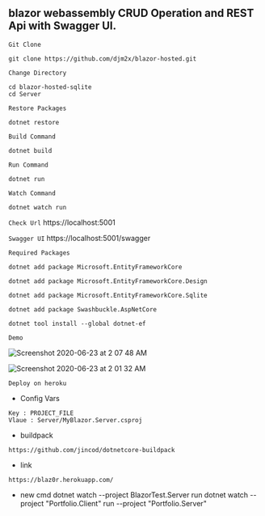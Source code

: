 ## blazor webassembly CRUD Operation and REST Api with Swagger UI.

`Git Clone`
```
git clone https://github.com/djm2x/blazor-hosted.git
```
`Change Directory`
```
cd blazor-hosted-sqlite
cd Server
```

`Restore Packages`
```
dotnet restore
```

`Build Command`
```
dotnet build
```

`Run Command`
```
dotnet run
```

`Watch Command`
```
dotnet watch run
```

`Check Url`
https://localhost:5001

`Swagger UI`
https://localhost:5001/swagger

`Required Packages`
```
dotnet add package Microsoft.EntityFrameworkCore
```
```
dotnet add package Microsoft.EntityFrameworkCore.Design
```
```
dotnet add package Microsoft.EntityFrameworkCore.Sqlite
```
```
dotnet add package Swashbuckle.AspNetCore
```
```
dotnet tool install --global dotnet-ef
```

`Demo`

![Screenshot 2020-06-23 at 2 07 48 AM](https://user-images.githubusercontent.com/16520789/85334069-47571580-b4f8-11ea-9de0-b72bd5ebdb45.png)


![Screenshot 2020-06-23 at 2 01 32 AM](https://user-images.githubusercontent.com/16520789/85334075-49b96f80-b4f8-11ea-80f2-cdcba6c56eec.png)


`Deploy on heroku`
* Config Vars
```
Key : PROJECT_FILE
Vlaue : Server/MyBlazor.Server.csproj
```

* buildpack
```
https://github.com/jincod/dotnetcore-buildpack
```

* link
```
https://blaz0r.herokuapp.com/
```

* new cmd
dotnet watch --project BlazorTest.Server run
dotnet watch --project "Portfolio.Client" run --project "Portfolio.Server"
